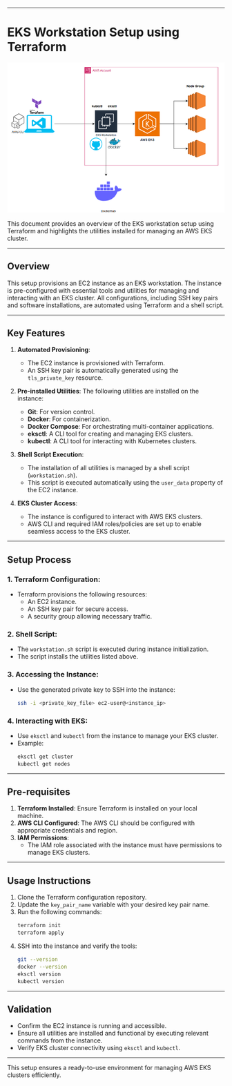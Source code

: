 
---

# EKS Workstation Setup using Terraform

<img src="./images/eksctl.png" alt="Getting started" />

This document provides an overview of the EKS workstation setup using Terraform and highlights the utilities installed for managing an AWS EKS cluster.

---

## **Overview**
This setup provisions an EC2 instance as an EKS workstation. The instance is pre-configured with essential tools and utilities for managing and interacting with an EKS cluster. All configurations, including SSH key pairs and software installations, are automated using Terraform and a shell script.

---

## **Key Features**
1. **Automated Provisioning**:
   - The EC2 instance is provisioned with Terraform.
   - An SSH key pair is automatically generated using the `tls_private_key` resource.

2. **Pre-installed Utilities**:
   The following utilities are installed on the instance:
   - **Git**: For version control.
   - **Docker**: For containerization.
   - **Docker Compose**: For orchestrating multi-container applications.
   - **eksctl**: A CLI tool for creating and managing EKS clusters.
   - **kubectl**: A CLI tool for interacting with Kubernetes clusters.

3. **Shell Script Execution**:
   - The installation of all utilities is managed by a shell script (`workstation.sh`).
   - This script is executed automatically using the `user_data` property of the EC2 instance.

4. **EKS Cluster Access**:
   - The instance is configured to interact with AWS EKS clusters.
   - AWS CLI and required IAM roles/policies are set up to enable seamless access to the EKS cluster.

---

## **Setup Process**
### 1. **Terraform Configuration**:
   - Terraform provisions the following resources:
     - An EC2 instance.
     - An SSH key pair for secure access.
     - A security group allowing necessary traffic.

### 2. **Shell Script**:
   - The `workstation.sh` script is executed during instance initialization.
   - The script installs the utilities listed above.

### 3. **Accessing the Instance**:
   - Use the generated private key to SSH into the instance:
     ```bash
     ssh -i <private_key_file> ec2-user@<instance_ip>
     ```

### 4. **Interacting with EKS**:
   - Use `eksctl` and `kubectl` from the instance to manage your EKS cluster.
   - Example:
     ```bash
     eksctl get cluster
     kubectl get nodes
     ```

---

## **Pre-requisites**
1. **Terraform Installed**: Ensure Terraform is installed on your local machine.
2. **AWS CLI Configured**: The AWS CLI should be configured with appropriate credentials and region.
3. **IAM Permissions**:
   - The IAM role associated with the instance must have permissions to manage EKS clusters.

---

## **Usage Instructions**
1. Clone the Terraform configuration repository.
2. Update the `key_pair_name` variable with your desired key pair name.
3. Run the following commands:
   ```bash
   terraform init
   terraform apply
   ```
4. SSH into the instance and verify the tools:
   ```bash
   git --version
   docker --version
   eksctl version
   kubectl version
   ```

---

## **Validation**
- Confirm the EC2 instance is running and accessible.
- Ensure all utilities are installed and functional by executing relevant commands from the instance.
- Verify EKS cluster connectivity using `eksctl` and `kubectl`.

---

This setup ensures a ready-to-use environment for managing AWS EKS clusters efficiently.